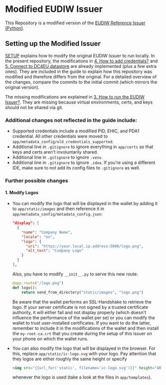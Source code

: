 # Modified EUDIW Issuer

This Repository is a modified version of the [EUDIW Reference Issuer (Python)](https://github.com/eu-digital-identity-wallet/eudi-srv-web-issuing-eudiw-py).

## Setting up the Modified Issuer

[SETUP](SETUP.md) explains how to modify the original EUDIW Issuer to run locally.
In the present repository, the modifications in [4. How to add credentials?](SETUP.md#4-how-to-add-credentials) and [5. Connect to DC4EU datastore](SETUP.md#5-connect-to-dc4eu-datastore) are already implemented (plus a few extra ones).
They are included in the guide to explain how this repository was modified and therefore differs from the original.
For a detailed overview of the changes, compare the commits to the initial commit (which mirrors the original version).

The missing modifications are explained in [3. How to run the EUDIW Issuer?](SETUP.md#3-how-to-run-the-eudiw-issuer).
They are missing because virtual environments, certs, and keys should not be shared via git.

### Additional changes not reflected in the guide include: 

- Supported credentials include a modified PID, EHIC, and PDA1 credential. All other credentials were moved to `app/metadata_config/old_credentials_supported`.
- Additional line in `.gitignore` to ignore everything in `app/certs` so that keys and certs aren't involuntarily shared.
- Additional line in `.gitignore` to ignore `.venv`.
- Additional line in `.gitignore` to ignore `.idea`. If you're using a different IDE, make sure to not add its config files to `.gitignore` as well.

### Further possible changes

#### 1. Modify Logos

- You can modify the logo that will be displayed in the wallet by adding it to `app/static/images` and then reference it in `app/metadata_config/metadata_config.json`:
    ```json
    "display": [
      {
        "name": "Company Name",
        "locale": "en",
        "logo": {
          "uri": "https://your.local.ip.address:5000/logo.png",
          "alt_text": "Company Logo"
        }
      }
    ],
    ```
    Also, you have to modify `__init__.py` to serve this new route:    
    ```python
    @app.route("/logo.png")
    def logo():
        return send_from_directory("static/images", "logo.png")
    ```

    Be aware that the wallet performs an SSL-Handshake to retrieve the logo.
    If your server certificate is not signed by a trusted certificate authority, it will either fail and not display properly (which doesn't influence the performance of the wallet per se) or you can modify the wallet to trust user-installed certificates.
    If you want to do the latter, remember to include it in the modifications of the wallet and then install the `my-root-ca.crt` that you create during the setup of this issuer on your phone on which the wallet runs.

- You can also modify the logo that will be displayed in the browser. For this, replace `app/static/ic-logo.svg` with your logo.
    Pay attention that they logos are either roughly the same height or specify
    ```html
    <img src="{{url_for('static', filename='ic-logo.svg')}}" height="40">
    ``` 
  whenever the logo is used (take a look at the files in `app/templates`).